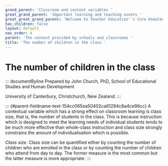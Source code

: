```yaml
---
grand_parent: 'Classroom and context variables '
great_grand_parent: 'Important learning and teaching events '
great_great_grand_parent: 'Welcome to Teacher Education''s Core Knowledge and Skills.'
has_children: false
layout: default
nav_order: 4
parent: 'The context provided by schools and classrooms '
title: 'The number of children in the class '
---
```

# The number of children in the class 


::: documentByline
Prepared by John Church, PhD, School of Educational Studies and Human
Development

University of Canterbury, Christchurch, New Zealand.
:::

::: {#parent-fieldname-text-154cc065ea50402ca61294c8a4ce96cc}
A contextual variable which has a strong effect on classroom learning is
class size, that is, the number of students in the class. This is
because instruction which is designed to meet the learning needs of
individual students tends to be much more effective than whole-class
instruction and class size strongly constrains the amount of
individualisation which is possible.

*Class size.* Class size can be quantified either by counting the number
of children who are enrolled in the class or by counting the number of
children who attend from day to day. The former measure is the most
common but the latter measure is more appropriate.
:::
